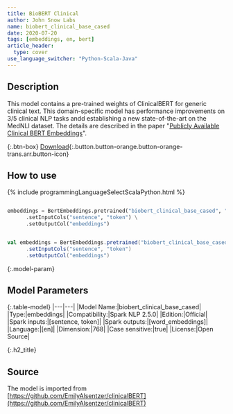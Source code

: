```yaml
---
title: BioBERT Clinical
author: John Snow Labs
name: biobert_clinical_base_cased
date: 2020-07-20
tags: [embeddings, en, bert]
article_header:
  type: cover
use_language_switcher: "Python-Scala-Java"
---
```


## Description
This model contains a pre-trained weights of ClinicalBERT for generic clinical text. This domain-specific model has performance improvements on 3/5 clinical NLP tasks andd establishing a new state-of-the-art on the MedNLI dataset. The details are described in the paper "[Publicly Available Clinical BERT Embeddings](https://www.aclweb.org/anthology/W19-1909/)".

{:.btn-box}
[Download](https://s3.amazonaws.com/auxdata.johnsnowlabs.com/public/models/biobert_clinical_base_cased_en_2.5.0_2.4_1590489819943.zip){:.button.button-orange.button-orange-trans.arr.button-icon}

## How to use

{% include programmingLanguageSelectScalaPython.html %}

```python

embeddings = BertEmbeddings.pretrained("biobert_clinical_base_cased", "en") \
      .setInputCols("sentence", "token") \
      .setOutputCol("embeddings")
```

```scala

val embeddings = BertEmbeddings.pretrained("biobert_clinical_base_cased", "en")
      .setInputCols("sentence", "token")
      .setOutputCol("embeddings")
```

{:.model-param}
## Model Parameters

{:.table-model}
|---|---|
|Model Name:|biobert_clinical_base_cased|
|Type:|embeddings|
|Compatibility:|Spark NLP 2.5.0|
|Edition:|Official|
|Spark inputs:|[sentence, token]|
|Spark outputs:|[word_embeddings]|
|Language:|[en]|
|Dimension:|768|
|Case sensitive:|true|
|License:|Open Source|

{:.h2_title}
## Source
The model is imported from [https://github.com/EmilyAlsentzer/clinicalBERT](https://github.com/EmilyAlsentzer/clinicalBERT)
